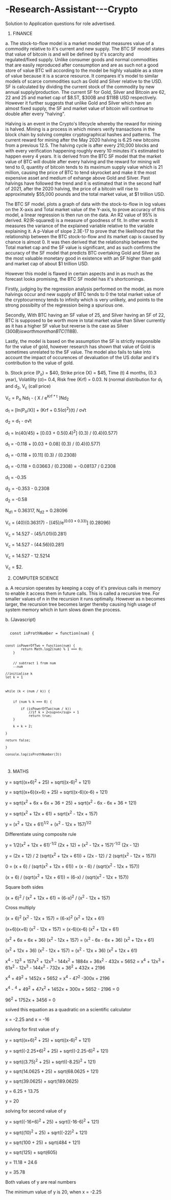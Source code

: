 # -Research-Assistant---Crypto
Solution to Application questions for role advertised.

1. FINANCE

a. The stock-to-flow model is a market model that measures value of a commodity relative to it's current and new supply. The BTC SF model states that value of bitcoin is and will be defined by it's scarcity and regulated/fixed supply. Unlike consumer goods and normal commodities that are easily reproduced after consumption and are as such not a good store of value BTC will according to the model be highly valuable as a store of value because it is a scarce resource. It compares it's model to similar models of scarce commodities such as Gold and Silver relative to the USD. SF is calculated by dividing the current stock of the commodity by new annual supply/production. The current SF for Gold, Silver and Bitcoin are 62, 22 and 25 and market cap of $8.5T, $300B and $118B USD respectively. However it further suggests that unlike Gold and Silver which have an almost fixed supply, the SF and market value of bitcoin will continue to double after every "halving".

Halving is an event in the Crypto's lifecycle whereby the reward for mining is halved. Mining is a process in which miners verify transactions in the block chain by solving complex cryptographical hashes and patterns. The current reward for mining after the May 2020 halving is 6.25 new bitcoins from a previous 12.5. The halving cycle is after every 210,000 blocks and with every verification happening roughly every 10 minutes it's estimated to happen every 4 years. It is derived from the BTC SF model that the market value of BTC will double after every halving and the reward for mining will tend to 0, quantity of bitcoin tends to its maximum supply value which is 21 million, causing the price of BTC to tend skyrocket and make it the most expensive asset and medium of exhange above Gold and Silver. Past halvings have followed the trend and it is estimated that in the second half of 2021, after the 2020 halving, the price of a bitcoin will rise to approximately $55,000 pounds and the total market value, at $1 trillion USD.

The BTC SF model, plots a graph of data with the stock-to-flow in log values on the X-axis and Total market value of the Y-axis, to prove accuracy of this model, a linear regression is then run on the data. An R2 value of 95% is derived. R2(R-squared) is a measure of goodness of fit. In other words it measures the variance of the explained variable relative to the variable explaining it. A p-Value of slope 2.3E-17 to prove that the likelihood that the relationship between the BTC stock-to-flow and its market cap is caused by chance is almost 0. It was then derived that the relationship between the Total market cap and the SF value is significant, and as such confirms the accuracy of the SF model that predicts BTC overtaking Gold and Silver as the most valuable monetary good in existence with an SF higher than gold and market cap of about $1 trillion USD. 

However this model is flawed in certain aspects and in as much as the forecast looks promising, the BTC SF model has it's shortcomings.

Firstly, judging by the regression analysis performed on the model, as more halvings occur and new supply of BTC tends to 0 the total market value of the cryptocurrency tends to infinity which is very unlikely, and points to the strong possibilty of the regression being a spurious one. 

Secondly, With BTC having an SF value of 25, and Silver having an SF of 22, BTC is supposed to be worth more in total market value than Silver currently as it has a higher SF value but reverse is the case as Silver ($300B) is worth more than BTC ($118B). 

Lastly, the model is based on the assumption the SF is strictly responsible for the value of gold, however research has shown that value of Gold is sometimes unrelated to the SF value. The model also fails to take into account the impact of occurences of devaluation of the US dollar and it's contribution to the value of gold.



b. 
Stock price (P<sub>o</sub>) = $40, Strike price (X) = $45, Time (t) 4 months, (0.3 year), Volatility (σ)= 0.4, Risk free (Krf) = 0.03. N (normal distribution for d<sub>1</sub> and d<sub>2</sub>, V<sub>c</sub> (call price)

V<sub>c</sub> = P<sub>o</sub> Nd<sub>1</sub> - ( X / e<sup>Krf * t</sup> )Nd<sub>2</sub>

d<sub>1</sub> = [ln(P<sub>o</sub>/X)] + (Krf + 0.5(σ)<sup>2</sup>)(t) / σ√t 

d<sub>2</sub> = d<sub>1</sub> - σ√t 

d<sub>1</sub> = ln(40/45) + [0.03 + 0.5(0.4)<sup>2</sup>] (0.3) / (0.4)(0.577)

d<sub>1</sub> = -0.118 + [0.03 + 0.08] (0.3) / (0.4)(0.577)

d<sub>1</sub> = -0.118 + [0.11] (0.3) / (0.2308)

d<sub>1</sub> = -0.118 + 0.03663 / (0.2308) = -0.08137 / 0.2308 

d<sub>1</sub> = -0.35

d<sub>2</sub> = -0.353 - 0.2308 

d<sub>2</sub> = -0.58

N<sub>d1</sub> = 0.36317, N<sub>d2</sub> = 0.28096

V<sub>c</sub> = (40)(0.36317) - [(45)/e<sup>(0.03 * 0.33)</sup>] (0.28096) 

V<sub>c</sub> = 14.527 - (45/1.01)(0.281)

V<sub>c</sub> = 14.527 - (44.56)(0.281)

V<sub>c</sub> = 14.527 - 12.5214 

V<sub>c</sub> = $2. 



2. COMPUTER SCIENCE

a. A recursion operates by keeping a copy of it's previous calls in memory to enable it access them in future calls. This is called a recursive tree. For smaller values of n in the recursion it runs optimally. However as n becomes larger, the recursion tree becomes larger thereby causing high usage of system memory which in turn slows down the process. 

b. (Javascript)

<code>
  const isProthNumber = function(num) {


    const isPowerOfTwo = function(num) {
            return Math.log2(num) % 1 === 0;
        }


        // subtract 1 from num
        --num

    //initialise k
    let k = 1



    while (k < (num / k)) {


        if (num % k === 0) {

            if (isPowerOfTwo(num / k))
                //if k × 2<sup>n</sup> + 1
                return true;
        }

        k = k + 2;

    }

    return false;

    }

    console.log(isProthNumber(3))
</code>


3. MATHS 

 y = sqrt((x+6)<sup>2</sup> + 25) + sqrt((x-6)<sup>2</sup> + 121)
 
 y = sqrt((x+6)(x+6) + 25) + sqrt((x-6)(x-6) + 121)
 
 y = sqrt(x<sup>2</sup> + 6x + 6x + 36 + 25) + sqrt(x<sup>2</sup> - 6x - 6x + 36 + 121)
 
 y = sqrt(x<sup>2</sup> + 12x + 61) + sqrt(x<sup>2</sup> - 12x + 157)
 
 y = (x<sup>2</sup> + 12x + 61)<sup>1/2</sup> + (x<sup>2</sup> - 12x + 157)<sup>1/2</sup>
 
 Differentiate using composite rule
 
 y = 1/2(x<sup>2</sup> + 12x + 61)<sup>-1/2</sup> (2x + 12) + (x<sup>2</sup> - 12x + 157)<sup>-1/2</sup> (2x - 12)
 
 y = (2x + 12) / 2 (sqrt(x<sup>2</sup> + 12x + 61)) + (2x - 12) / 2 (sqrt(x<sup>2</sup> - 12x + 157)) 
 
 0 = (x + 6) / (sqrt(x<sup>2</sup> + 12x + 61)) + (x - 6) / (sqrt(x<sup>2</sup> - 12x + 157))
 
 (x + 6) / (sqrt(x<sup>2</sup> + 12x + 61)) = (6-x) / (sqrt(x<sup>2</sup> - 12x + 157))
 
 Square both sides
 
 (x + 6)<sup>2</sup> / (x<sup>2</sup> + 12x + 61) = (6-x)<sup>2</sup> / (x<sup>2</sup> - 12x + 157)
 
 Cross multiply
 
 (x + 6)<sup>2</sup> (x<sup>2</sup> - 12x + 157) = (6-x)<sup>2</sup> (x<sup>2</sup> + 12x + 61)
 
 (x+6)(x+6) (x<sup>2</sup> - 12x + 157) = (x-6)(x-6) (x<sup>2</sup> + 12x + 61)
 
 (x<sup>2</sup> + 6x + 6x + 36) (x<sup>2</sup> - 12x + 157) = (x<sup>2</sup> - 6x - 6x + 36) (x<sup>2</sup> + 12x + 61)

 (x<sup>2</sup> + 12x + 36) (x<sup>2</sup> - 12x + 157) = (x<sup>2</sup> - 12x + 36) (x<sup>2</sup> + 12x + 61)

 x<sup>4</sup> - 12<sup>3</sup> + 157x<sup>2</sup> + 12x<sup>3</sup> - 144x<sup>2</sup> + 1884x + 36x<sup>2</sup> - 432x + 5652 = x<sup>4</sup> + 12x<sup>3</sup> + 61x<sup>2</sup> - 12x<sup>3</sup> - 144x<sup>2</sup> - 732x + 36<sup>2</sup> + 432x + 2196

 x<sup>4</sup> + 49<sup>2</sup> + 1452x + 5652 = x<sup>4</sup> - 47<sup>2</sup> -300x + 2196

 x<sup>4</sup> - <sup>4</sup> + 49<sup>2</sup> + 47x<sup>2</sup> + 1452x + 300x + 5652 - 2196 = 0 

 96<sup>2</sup> + 1752x + 3456 = 0 

 solved this equation as a quadratic on a scientific calculator

 x = -2.25 and x = -16
 
 solving for first value of y

 y = sqrt((x+6)<sup>2</sup> + 25) + sqrt((x-6)<sup>2</sup> + 121)
 
 y = sqrt((-2.25+6)<sup>2</sup> + 25) + sqrt((-2.25-6)<sup>2</sup> + 121)
 
 y = sqrt((3.75)<sup>2</sup> + 25) + sqrt((-8.25)<sup>2</sup> + 121)
 
 y = sqrt(14.0625 + 25) + sqrt(68.0625 + 121)
 
 y = sqrt(39.0625) + sqrt(189.0625)
 
 y = 6.25 + 13.75 
 
 y = 20
 
 solving for second value of y
 
 y = sqrt((-16+6)<sup>2</sup> + 25) + sqrt((-16-6)<sup>2</sup> + 121)
 
 y = sqrt((10)<sup>2</sup> + 25) + sqrt((-22)<sup>2</sup> + 121)
 
 y = sqrt(100 + 25) + sqrt(484 + 121)
 
 y = sqrt(125) + sqrt(605)
 
 y = 11.18 + 24.6
 
 y = 35.78
 
 Both values of y are real numbers
 
 The minimum value of y is 20, when x = -2.25 


